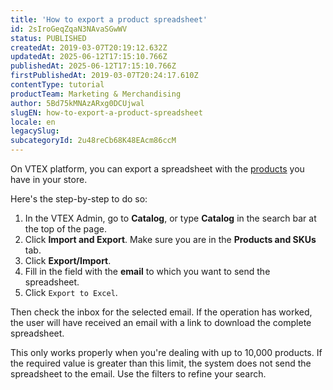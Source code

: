 ```yaml
---
title: 'How to export a product spreadsheet'
id: 2sIroGeqZqaN3NAvaSGwWV
status: PUBLISHED
createdAt: 2019-03-07T20:19:12.632Z
updatedAt: 2025-06-12T17:15:10.766Z
publishedAt: 2025-06-12T17:15:10.766Z
firstPublishedAt: 2019-03-07T20:24:17.610Z
contentType: tutorial
productTeam: Marketing & Merchandising
author: 5Bd75kMNAzARxg0DCUjwal
slugEN: how-to-export-a-product-spreadsheet
locale: en
legacySlug: 
subcategoryId: 2u48reCb68K48EAcm86ccM
---
```


On VTEX platform, you can export a spreadsheet with the [products](/en/tutorial/adding-products--tutorials_2567) you have in your store.

Here's the step-by-step to do so:

1. In the VTEX Admin, go to __Catalog__, or type __Catalog__ in the search bar at the top of the page.
2. Click __Import and Export__.
  Make sure you are in the __Products and SKUs__ tab.
3. Click __Export/Import__.
4. Fill in the field with the __email__ to which you want to send the spreadsheet.
5. Click `Export to Excel`.

Then check the inbox for the selected email. If the operation has worked, the user will have received an email with a link to download the complete spreadsheet.

<div class="alert alert-warning">
This only works properly when you're dealing with up to 10,000 products. If the required value is greater than this limit, the system does not send the spreadsheet to the email. Use the filters to refine your search.
</div>
